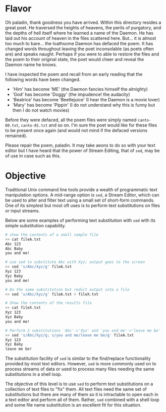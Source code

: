 # Flavor
Oh paladin, thank goodness you have arrived. Within this directory
resides a great poet. He traversed the heights of heavens, the perils
of purgatory, and the depths of hell itself where he learned a name of
the Daemon. He has laid out his account of heaven in the files
scattered here. But... it is almost too much to bare... the loathsome
Daemon has defaced the poem.  It has changed words throughout leaving
the poet inconsolable (as poets often are) and speaks naught. Perhaps
if you were to able to restore the files and the poem to their
original state, the poet would cheer and reveal the Daemon name he
knows.  

I have inspected the poem and recall from an early reading that the
following words have been changed.
- 'Him' has become 'ME'  (the Daemon fancies himself the almighty)
- 'God' has become 'Doggy' (the impudence! the audacity)
- 'Beatrice' has become 'Beetlejuice' (I hear the Daemon is a movie lover)
- 'Mary' has become 'Pippin' (I do not understand why this is funny
  but then I do not watch movies)

Before they were defaced, all the poem files were simply named
`canto-00.txt`, `canto-01.txt` and so on. I'm sure the poet would like
for these files to be present once again (and would not mind if the
defaced versions remained).

Please repair the poem, paladin.  It may take aeons to do so with your
text editor but I have heard that the power of Stream Editing, that of
`sed`, may be of use in case such as this.


# Objective
Traditional Unix command line tools provide a wealth of programmatic
text manipulation options.  A mid-range option is `sed`, a Stream
Editor, which can be used to alter and filter text using a small set
of short-form commands. One of its simplest but most oft uses is to
perform text substitutions on files or input streams.

Below are some examples of performing text substitution with `sed`
with its simple substitution capability.
```sh
# show the contents of a small sample file
>> cat fileA.txt
Abc 123
Abc Baby
you and me!

# use sed to substitute Abc with Xyz; output goes to the screen
>> sed 's/Abc/Xyz/g' fileA.txt 
Xyz 123
Xyz Baby
you and me!

# Do the same substitution but redict output into a file
>> sed 's/Abc/Xyz/g' fileA.txt > fileX.txt

# Show the contents of the results file
>> cat fileX.txt
Xyz 123
Xyz Baby
you and me!

# Perform 2 substitutions 'Abc'->'Xyz' and 'you and me'->'leave me be'
>> sed 's/Abc/Xyz/g; s/you and me/leave me be/g' fileA.txt 
Xyz 123
Xyz Baby
leave me be!
```

The substitution facility of `sed` is similar to the find/replace
functionality provided by most text editors. However, `sed` is more
commonly used on to process streams of data or used to process many
files needing the same substitutions in a shell loop.

The objective of this level is to use `sed` to perform text
substitutions on a collection of text files to "fix" them. All text
files need the same set of substitutions but there are many of them so
it is intractable to open each in a text editor and perform all of
them. Rather, `sed` combined with a shell loop and some file name
substitution is an excellent fit for this situation.

